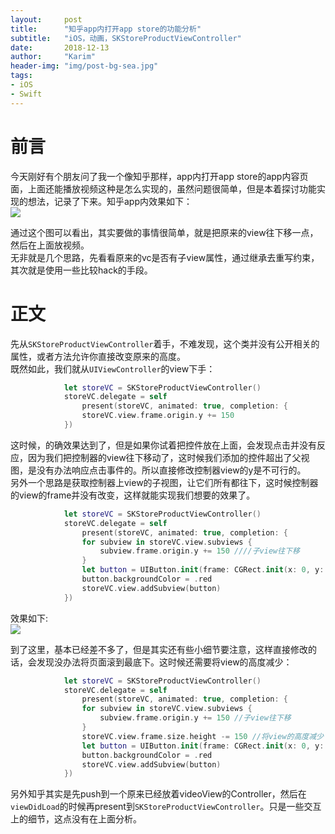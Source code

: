 ```yaml
---
layout:     post
title:      "知乎app内打开app store的功能分析"
subtitle:   "iOS，动画，SKStoreProductViewController"
date:       2018-12-13
author:     "Karim"
header-img: "img/post-bg-sea.jpg"
tags:
- iOS
- Swift
---
```


# 前言  

今天刚好有个朋友问了我一个像知乎那样，app内打开app store的app内容页面，上面还能播放视频这种是怎么实现的，虽然问题很简单，但是本着探讨功能实现的想法，记录了下来。知乎app内效果如下：  
![](http://images.foolishtalk.org/2018-10-13-image-zhihu-ad.jpeg)  

通过这个图可以看出，其实要做的事情很简单，就是把原来的view往下移一点，然后在上面放视频。  
无非就是几个思路，先看看原来的vc是否有子view属性，通过继承去重写约束，其次就是使用一些比较hack的手段。  

# 正文  
先从`SKStoreProductViewController`着手，不难发现，这个类并没有公开相关的属性，或者方法允许你直接改变原来的高度。  
既然如此，我们就从`UIViewController`的view下手：  
```swift
            let storeVC = SKStoreProductViewController()
            storeVC.delegate = self
                present(storeVC, animated: true, completion: {
                storeVC.view.frame.origin.y += 150
            })
```
这时候，的确效果达到了，但是如果你试着把控件放在上面，会发现点击并没有反应，因为我们把控制器的view往下移动了，这时候我们添加的控件超出了父视图，是没有办法响应点击事件的。所以直接修改控制器view的y是不可行的。  
另外一个思路是获取控制器上view的子视图，让它们所有都往下，这时候控制器的view的frame并没有改变，这样就能实现我们想要的效果了。  
```swift
            let storeVC = SKStoreProductViewController()
            storeVC.delegate = self
                present(storeVC, animated: true, completion: {
                for subview in storeVC.view.subviews {
                    subview.frame.origin.y += 150 ////子view往下移
                }
                let button = UIButton.init(frame: CGRect.init(x: 0, y: 0, width: CGFloat.screenWidth(), height: 150))
                button.backgroundColor = .red
                storeVC.view.addSubview(button)
            })
```
效果如下:  
![](http://images.foolishtalk.org/2018-10-13-image-yuepao-ad.jpeg)

到了这里，基本已经差不多了，但是其实还有些小细节要注意，这样直接修改的话，会发现没办法将页面滚到最底下。这时候还需要将view的高度减少：  
```swift
            let storeVC = SKStoreProductViewController()
            storeVC.delegate = self
                present(storeVC, animated: true, completion: {
                for subview in storeVC.view.subviews {
                    subview.frame.origin.y += 150 //子view往下移
                }
                storeVC.view.frame.size.height -= 150 //将view的高度减少
                let button = UIButton.init(frame: CGRect.init(x: 0, y: 0, width: CGFloat.screenWidth(), height: 150))
                button.backgroundColor = .red
                storeVC.view.addSubview(button)
            })
```

另外知乎其实是先push到一个原来已经放着videoView的Controller，然后在`viewDidLoad`的时候再present到`SKStoreProductViewController`。只是一些交互上的细节，这点没有在上面分析。